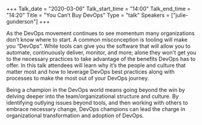 +++
Talk_date = "2020-03-06"
Talk_start_time = "14:00"
Talk_end_time = "14:20"
Title = "You Can’t Buy DevOps"
Type = "talk"
Speakers = ["julie-gunderson"]
+++

As the DevOps movement continues to see momentum many organizations don’t know where to start. A common misconception is tooling will make you “DevOps”. While tools can give you the software that will allow you to automate, continuously deliver, monitor, and more; alone they won't get you to the necessary practices to take advantage of the benefits DevOps has to offer. In this talk attendees will learn why it’s the people and culture that matter most and how to leverage DevOps best practices along with processes to make the most out of your DevOps journey.

Being a champion in the DevOps world means going beyond the win by delving deeper into the team/organizational structure and culture. By identifying outlying issues beyond tools, and then working with others to embrace necessary change, DevOps champions can lead the charge in organizational transformation and adoption of DevOps. 

